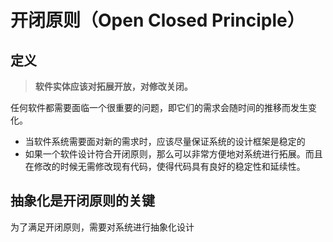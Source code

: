 # 开闭原则（Open Closed Principle）

## 定义

> **软件实体应该对拓展开放，对修改关闭。**

任何软件都需要面临一个很重要的问题，即它们的需求会随时间的推移而发生变化。

- 当软件系统需要面对新的需求时，应该尽量保证系统的设计框架是稳定的
- 如果一个软件设计符合开闭原则，那么可以非常方便地对系统进行拓展。而且在修改的时候无需修改现有代码，使得代码具有良好的稳定性和延续性。

## 抽象化是开闭原则的关键

为了满足开闭原则，需要对系统进行抽象化设计

